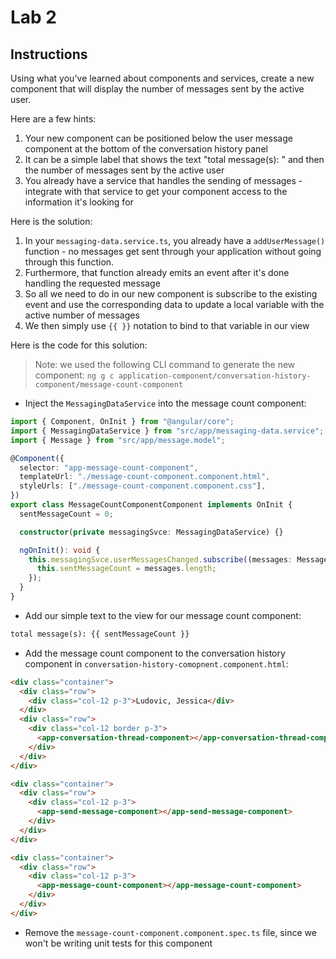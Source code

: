 # Lab 2

## Instructions

Using what you've learned about components and services, create a new component
that will display the number of messages sent by the active user.

Here are a few hints:

1. Your new component can be positioned below the user message component at the
   bottom of the conversation history panel
2. It can be a simple label that shows the text "total message(s): " and then
   the number of messages sent by the active user
3. You already have a service that handles the sending of messages - integrate
   with that service to get your component access to the information it's
   looking for

Here is the solution:

1. In your `messaging-data.service.ts`, you already have a `addUserMessage()`
   function - no messages get sent through your application without going
   through this function.
2. Furthermore, that function already emits an event after it's done handling
   the requested message
3. So all we need to do in our new component is subscribe to the existing event
   and use the corresponding data to update a local variable with the active
   number of messages
4. We then simply use `{{ }}` notation to bind to that variable in our view

Here is the code for this solution:

> Note: we used the following CLI command to generate the new component:
> `ng g c application-component/conversation-history-component/message-count-component`

- Inject the `MessagingDataService` into the message count component:

```typescript
import { Component, OnInit } from "@angular/core";
import { MessagingDataService } from "src/app/messaging-data.service";
import { Message } from "src/app/message.model";

@Component({
  selector: "app-message-count-component",
  templateUrl: "./message-count-component.component.html",
  styleUrls: ["./message-count-component.component.css"],
})
export class MessageCountComponentComponent implements OnInit {
  sentMessageCount = 0;

  constructor(private messagingSvce: MessagingDataService) {}

  ngOnInit(): void {
    this.messagingSvce.userMessagesChanged.subscribe((messages: Message[]) => {
      this.sentMessageCount = messages.length;
    });
  }
}
```

- Add our simple text to the view for our message count component:

```html
total message(s): {{ sentMessageCount }}
```

- Add the message count component to the conversation history component in
   `conversation-history-comopnent.component.html`:

```html
<div class="container">
  <div class="row">
    <div class="col-12 p-3">Ludovic, Jessica</div>
  </div>
  <div class="row">
    <div class="col-12 border p-3">
      <app-conversation-thread-component></app-conversation-thread-component>
    </div>
  </div>
</div>

<div class="container">
  <div class="row">
    <div class="col-12 p-3">
      <app-send-message-component></app-send-message-component>
    </div>
  </div>
</div>

<div class="container">
  <div class="row">
    <div class="col-12 p-3">
      <app-message-count-component></app-message-count-component>
    </div>
  </div>
</div>
```

- Remove the `message-count-component.component.spec.ts` file, since we won't
   be writing unit tests for this component
